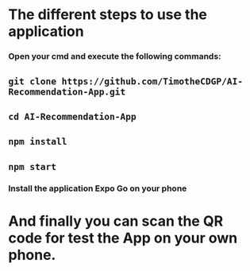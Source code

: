 # The different steps to use the application

### Open your cmd and execute the following commands:
## ```git clone https://github.com/TimotheCDGP/AI-Recommendation-App.git```

## ```cd AI-Recommendation-App```

## ```npm install```

## ```npm start```

### Install the application Expo Go on your phone
# And finally you can scan the QR code for test the App on your own phone.
